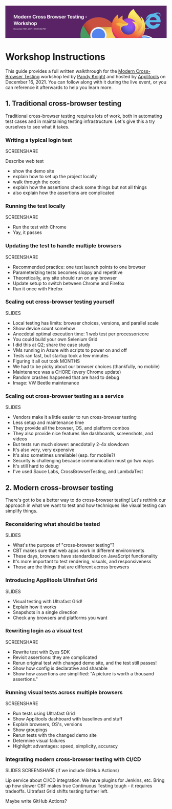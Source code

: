 ![Modern Cross-Browser Testing Workshop](images/modern-cbt-banner.png)

# Workshop Instructions

This guide provides a full written walkthrough for the
[Modern Cross-Browser Testing](https://applitools.com/crossbrowser-testing-workshop/) workshop
led by [Pandy Knight](https://twitter.com/AutomationPanda)
and hosted by [Applitools](https://applitools.com/)
on December 16, 2021.
You can follow along with it during the live event,
or you can reference it afterwards to help you learn more.


## 1. Traditional cross-browser testing

Traditional cross-browser testing requires lots of work,
both in automating test cases and in maintaining testing infrastructure.
Let's give this a try ourselves to see what it takes.


### Writing a typical login test

SCREENSHARE

Describe web test

* show the demo site
* explain how to set up the project locally
* walk through the code
* explain how the assertions check some things but not all things
* also explain how the assertions are complicated


### Running the test locally

SCREENSHARE

* Run the test with Chrome
* Yay, it passes


### Updating the test to handle multiple browsers

SCREENSHARE

* Recommended practice: one test launch points to one browser
* Parameterizing tests becomes sloppy and repetitive
* Theoretically, any site should run on any browser
* Update setup to switch between Chrome and Firefox
* Run it once with Firefox


### Scaling out cross-browser testing yourself

SLIDES

* Local testing has limits: browser choices, versions, and parallel scale
* Show device count somehow
* Anecdotal optimal execution time: 1 web test per processor/core
* You could build your own Selenium Grid
* I did this at Q2; share the case study
* VMs running in Azure with scripts to power on and off
* Tests ran fast, but startup took a few minutes
* Figuring it all out took MONTHS
* We had to be picky about our browser choices (thankfully, no mobile)
* Maintenance was a CHORE (every Chrome update)
* Random crashes happened that are hard to debug
* Image: VW Beetle maintenance


### Scaling out cross-browser testing as a service

SLIDES

* Vendors make it a little easier to run cross-browser testing
* Less setup and maintenance time
* They provide all the browser, OS, and platform combos
* They also provide nice features like dashboards, screenshots, and videos
* But tests run much slower: anecdotally 2-4x slowdown
* It's also very, very expensive
* It's also sometimes unreliable! (esp. for mobile?)
* Security is challenging because communication must go two ways
* It's still hard to debug
* I've used Sauce Labs, CrossBrowserTesting, and LambdaTest


## 2. Modern cross-browser testing

There's got to be a better way to do cross-browser testing!
Let's rethink our approach in what we want to test
and how techniques like visual testing can simplify things.


### Reconsidering what should be tested

SLIDES

* What's the purpose of "cross-browser testing"?
* CBT makes sure that web apps work in different environments
* These days, browsers have standardized on JavaScript functionality
* It's more important to test rendering, visuals, and responsiveness
* Those are the things that are different across browsers


### Introducing Applitools Ultrafast Grid

SLIDES

* Visual testing with Ultrafast Grid!
* Explain how it works
* Snapshots in a single direction
* Check any browsers and platforms you want


### Rewriting login as a visual test

SCREENSHARE

* Rewrite test with Eyes SDK
* Revisit assertions: they are complicated
* Rerun original test with changed demo site, and the test still passes!
* Show how config is declarative and sharable
* Show how assertions are simplified: "A picture is worth a thousand assertions."


### Running visual tests across multiple browsers

SCREENSHARE

* Run tests using Ultrafast Grid
* Show Applitools dashboard with baselines and stuff
* Explain browsers, OS's, versions
* Show groupings
* Rerun tests with the changed demo site
* Determine visual failures
* Highlight advantages: speed, simplicity, accuracy


### Integrating modern cross-browser testing with CI/CD

SLIDES
SCREENSHARE (if we include GitHub Actions)

Lip service about CI/CD integration.
We have plugins for Jenkins, etc.
Bring up how slower CBT makes true Continuous Testing tough - it requires tradeoffs.
Ultrafast Grid shifts testing further left.

Maybe write GitHub Actions?

